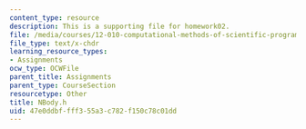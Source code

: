 ```yaml
---
content_type: resource
description: This is a supporting file for homework02.
file: /media/courses/12-010-computational-methods-of-scientific-programming-fall-2011/47e0ddbffff355a3c782f150c78c01dd_NBody.h
file_type: text/x-chdr
learning_resource_types:
- Assignments
ocw_type: OCWFile
parent_title: Assignments
parent_type: CourseSection
resourcetype: Other
title: NBody.h
uid: 47e0ddbf-fff3-55a3-c782-f150c78c01dd
---
```


